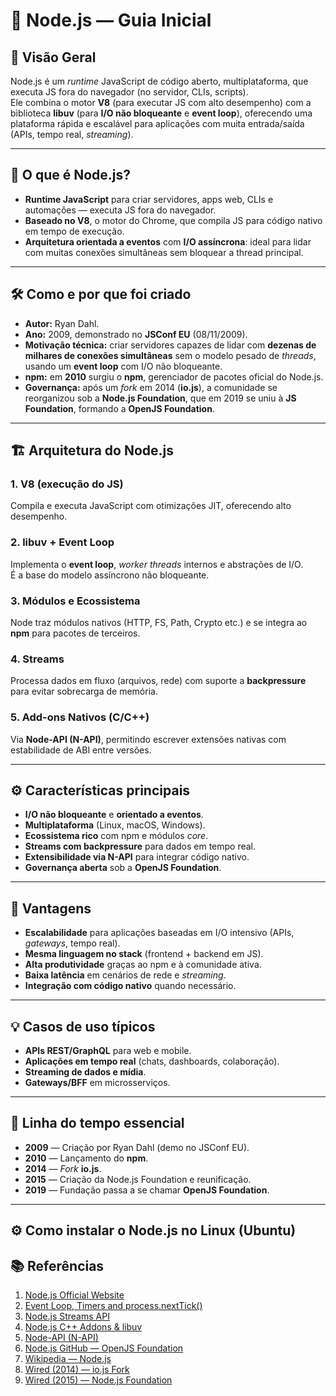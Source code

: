 # 📘 Node.js — Guia Inicial

## 🔎 Visão Geral
Node.js é um *runtime* JavaScript de código aberto, multiplataforma, que executa JS fora do navegador (no servidor, CLIs, scripts).  
Ele combina o motor **V8** (para executar JS com alto desempenho) com a biblioteca **libuv** (para **I/O não bloqueante** e **event loop**), oferecendo uma plataforma rápida e escalável para aplicações com muita entrada/saída (APIs, tempo real, *streaming*).

---

## 🚀 O que é Node.js?
- **Runtime JavaScript** para criar servidores, apps web, CLIs e automações — executa JS fora do navegador.  
- **Baseado no V8**, o motor do Chrome, que compila JS para código nativo em tempo de execução.  
- **Arquitetura orientada a eventos** com **I/O assíncrona**: ideal para lidar com muitas conexões simultâneas sem bloquear a thread principal.

---

## 🛠️ Como e por que foi criado
- **Autor:** Ryan Dahl.  
- **Ano:** 2009, demonstrado no **JSConf EU** (08/11/2009).  
- **Motivação técnica:** criar servidores capazes de lidar com **dezenas de milhares de conexões simultâneas** sem o modelo pesado de *threads*, usando um **event loop** com I/O não bloqueante.  
- **npm:** em **2010** surgiu o **npm**, gerenciador de pacotes oficial do Node.js.  
- **Governança:** após um *fork* em 2014 (**io.js**), a comunidade se reorganizou sob a **Node.js Foundation**, que em 2019 se uniu à **JS Foundation**, formando a **OpenJS Foundation**.

---

## 🏗️ Arquitetura do Node.js

### 1. **V8 (execução do JS)**
Compila e executa JavaScript com otimizações JIT, oferecendo alto desempenho.

### 2. **libuv + Event Loop**
Implementa o **event loop**, *worker threads* internos e abstrações de I/O.  
É a base do modelo assíncrono não bloqueante.

### 3. **Módulos e Ecossistema**
Node traz módulos nativos (HTTP, FS, Path, Crypto etc.) e se integra ao **npm** para pacotes de terceiros.

### 4. **Streams**
Processa dados em fluxo (arquivos, rede) com suporte a **backpressure** para evitar sobrecarga de memória.

### 5. **Add-ons Nativos (C/C++)**
Via **Node-API (N-API)**, permitindo escrever extensões nativas com estabilidade de ABI entre versões.

---

## ⚙️ Características principais
- **I/O não bloqueante** e **orientado a eventos**.  
- **Multiplataforma** (Linux, macOS, Windows).  
- **Ecossistema rico** com npm e módulos *core*.  
- **Streams com backpressure** para dados em tempo real.  
- **Extensibilidade via N-API** para integrar código nativo.  
- **Governança aberta** sob a **OpenJS Foundation**.

---

## 🌟 Vantagens
- **Escalabilidade** para aplicações baseadas em I/O intensivo (APIs, *gateways*, tempo real).  
- **Mesma linguagem no stack** (frontend + backend em JS).  
- **Alta produtividade** graças ao npm e à comunidade ativa.  
- **Baixa latência** em cenários de rede e *streaming*.  
- **Integração com código nativo** quando necessário.

---

## 💡 Casos de uso típicos
- **APIs REST/GraphQL** para web e mobile.  
- **Aplicações em tempo real** (chats, dashboards, colaboração).  
- **Streaming de dados e mídia**.  
- **Gateways/BFF** em microsserviços.

---

## 📅 Linha do tempo essencial
- **2009** — Criação por Ryan Dahl (demo no JSConf EU).  
- **2010** — Lançamento do **npm**.  
- **2014** — *Fork* **io.js**.  
- **2015** — Criação da Node.js Foundation e reunificação.  
- **2019** — Fundação passa a se chamar **OpenJS Foundation**.

---
## ⚙️ Como instalar o Node.js no Linux (Ubuntu)


## 📚 Referências
1. [Node.js Official Website](https://nodejs.org/)  
2. [Event Loop, Timers and process.nextTick()](https://nodejs.org/en/docs/guides/event-loop-timers-and-nexttick/)  
3. [Node.js Streams API](https://nodejs.org/api/stream.html)  
4. [Node.js C++ Addons & libuv](https://nodejs.org/api/addons.html)  
5. [Node-API (N-API)](https://nodejs.org/api/n-api.html)  
6. [Node.js GitHub — OpenJS Foundation](https://github.com/nodejs/node)  
7. [Wikipedia — Node.js](https://en.wikipedia.org/wiki/Node.js)  
8. [Wired (2014) — io.js Fork](https://www.wired.com/2014/12/io-js/)  
9. [Wired (2015) — Node.js Foundation](https://www.wired.com/2015/06/nodejs/)  

